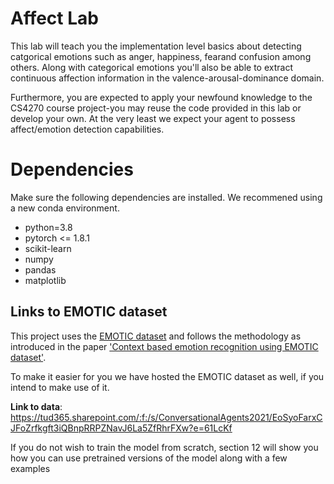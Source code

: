 # Affect Lab

This lab will teach you the implementation level basics about detecting catgorical emotions such as anger, happiness, fearand confusion among others. Along with categorical emotions you'll also be able to extract continuous affection information in the valence-arousal-dominance domain.

Furthermore, you are expected to apply your newfound knowledge to the CS4270 course project-you may reuse the code provided in this lab or develop your own. At the very least we expect your agent to possess affect/emotion detection capabilities.

# Dependencies

Make sure the following dependencies are installed. We recommened using a new conda environment.

- python=3.8
- pytorch <= 1.8.1
- scikit-learn
- numpy
- pandas
- matplotlib

## Links to EMOTIC dataset

This project uses the <a href="http://sunai.uoc.edu/emotic/download.html">EMOTIC dataset</a> and follows the methodology as introduced in the paper <a href="https://arxiv.org/pdf/2003.13401.pdf">'Context based emotion recognition using EMOTIC dataset'</a>.

To make it easier for you we have hosted the EMOTIC dataset as well, if you intend to make use of it.

**Link to data**: https://tud365.sharepoint.com/:f:/s/ConversationalAgents2021/EoSyoFarxCJFoZrfkgft3iQBnpRRPZNavJ6La5ZfRhrFXw?e=61LcKf

If you do not wish to train the model from scratch, section 12 will show you how you can use pretrained versions of the model along with a few examples